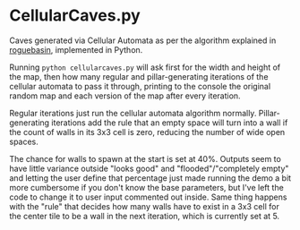 # CellularCaves.py
Caves generated via Cellular Automata as per the algorithm explained in [roguebasin](http://www.roguebasin.com/index.php?title=Cellular_Automata_Method_for_Generating_Random_Cave-Like_Levels), implemented in Python.

Running `python cellularcaves.py` will ask first for the width and height of the map, then how many regular and pillar-generating iterations of the cellular automata to pass it through, printing to the console the original random map and each version of the map after every iteration.

Regular iterations just run the cellular automata algorithm normally. Pillar-generating iterations add the rule that an empty space will turn into a wall if the count of walls in its 3x3 cell is zero, reducing the number of wide open spaces.

The chance for walls to spawn at the start is set at 40%. Outputs seem to have little variance outside "looks good" and "flooded"/"completely empty" and letting the user define that percentage just made running the demo a bit more cumbersome if you don't know the base parameters, but I've left the code to change it to user input commented out inside. Same thing happens with the "rule" that decides how many walls have to exist in a 3x3 cell for the center tile to be a wall in the next iteration, which is currently set at 5.
